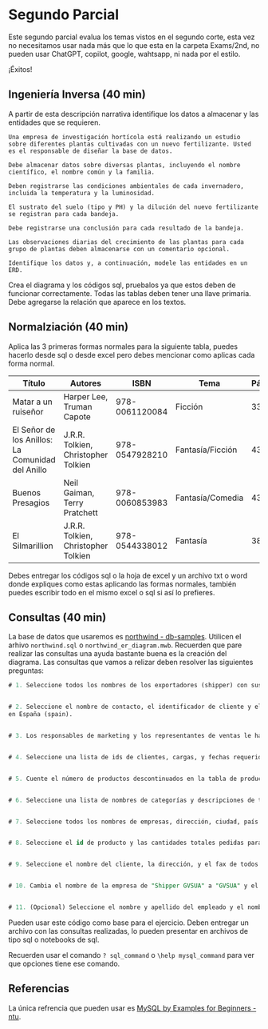 # Segundo Parcial

Este segundo parcial evalua los temas vistos en el segundo corte, esta vez no necesitamos usar nada más que lo que esta en la carpeta Exams/2nd, no pueden usar ChatGPT, copilot, google, wahtsapp, ni nada por el estilo.

¡Éxitos!

## Ingeniería Inversa (40 min)

A partir de esta descripción narrativa identifique los datos a almacenar y las entidades que se requieren.

    Una empresa de investigación hortícola está realizando un estudio sobre diferentes plantas cultivadas con un nuevo fertilizante. Usted es el responsable de diseñar la base de datos.

    Debe almacenar datos sobre diversas plantas, incluyendo el nombre científico, el nombre común y la familia. 

    Deben registrarse las condiciones ambientales de cada invernadero, incluida la temperatura y la luminosidad. 
    
    El sustrato del suelo (tipo y PH) y la dilución del nuevo fertilizante se registran para cada bandeja.

    Debe registrarse una conclusión para cada resultado de la bandeja.

    Las observaciones diarias del crecimiento de las plantas para cada grupo de plantas deben almacenarse con un comentario opcional. 
    
    Identifique los datos y, a continuación, modele las entidades en un ERD.

Crea el diagrama y los códigos sql, pruebalos ya que estos deben de funcionar correctamente. Todas las tablas deben tener una llave primaria. Debe agregarse la relación que aparece en los textos.

## Normalziación (40 min)

Aplica las 3 primeras formas normales para la siguiente tabla, puedes hacerlo desde sql o desde excel pero debes mencionar como aplicas cada forma normal.

| Título              | Autores                           | ISBN         | Tema       | Páginas | Editorial   |
|---------------------|-----------------------------------|--------------|------------|---------|-------------|
| Matar a un ruiseñor | Harper Lee, Truman Capote    | 978-0061120084 | Ficción    | 336     | HarperCollins |
| El Señor de los Anillos: La Comunidad del Anillo | J.R.R. Tolkien, Christopher Tolkien | 978-0547928210 | Fantasía/Ficción | 432 | Mariner Books |
| Buenos Presagios    | Neil Gaiman, Terry Pratchett     | 978-0060853983 | Fantasía/Comedia | 432 | William Morrow |
| El Silmarillion    | J.R.R. Tolkien, Christopher Tolkien | 978-0544338012 | Fantasía | 384     | Mariner Books |

Debes entregar los códigos sql o la hoja de excel y un archivo txt o word donde expliques como estas aplicando las formas normales, también puedes escribir todo en el mismo excel o sql si así lo prefieres.


## Consultas (40 min)

La base de datos que usaremos es [northwind - db-samples](https://github.com/harryho/db-samples/tree/master/mysql). Utilicen el arhivo `northwind.sql` o `northwind_er_diagram.mwb`. Recuerden que pare realizar las consultas una ayuda bastante buena es la creación del diagrama. Las consultas que vamos a relizar deben resolver las siguientes preguntas:

```sql
# 1. Seleccione todos los nombres de los exportadores (shipper) con sus números telefónicos de la tabla correspondiente a Exportadores.


# 2. Seleccione el nombre de contacto, el identificador de cliente y el nombre de la ciudad de todos los clientes
en España (spain).


# 3. Los responsables de marketing y los representantes de ventas le han pedido que seleccione todas las columnas disponibles en la tabla de proveedores <u>que tengan una región</u>, no valores nulos.


# 4. Seleccione una lista de ids de clientes, cargas, y fechas requeridas de la tabla de pedidos (orders) con fechas requeridas (requiere date) entre el mes de agosto y septiembre de 2006 y con cargas inferiores (Freight) a 80 unidades. Usar comando `BETWEEN` o `IF` para las fechas.


# 5. Cuente el número de productos descontinuados en la tabla de productos. Usar comando `Count`.


# 6. Seleccione una lista de nombres de categorías y descripciones de todas las categorías que terminen por "ts" de la tabla Categorías. Usar el comando `like` y el operador `%`.


# 7. Seleccione todos los nombres de empresas, dirección, ciudad, país y código postal de la tabla de proveedores con la palabra «rue» en su dirección. La lista debe estar ordenada alfabéticamente descendientemente por el nombre de la ciudad. Use los mismos comandos del ejercicio 6.


# 8. Seleccione el id de producto y las cantidades totales pedidas para cada id de producto en la tabla Detalles del Pedido. Utilicen el comando `ORDER BY` Y `SUM`.


# 9. Seleccione el nombre del cliente, la dirección, y el fax de todos los clientes con pedidos que se enviaron utilizando Shipper ZHISN. Utilicen el comando `INNER JOIN`.


# 10. Cambia el nombre de la empresa de "Shipper GVSUA" a "GVSUA" y el número de teléfono a tu propio número incluyendo el (+57) en la tabla exportadores (shipper). Para mayor facilidad revisa cual es el id de ese exportador y haz la actualización usando ese id. Utiliza los comandos `UPDATE` and `SET`.


# 11. (Opcional) Seleccione el nombre y apellido del empleado y el nombre del cliente para los pedidos enviados por la empresa «GVSUA» a clientes residentes en Bruselas. Utilicen el comando `JOIN`


```

Pueden usar este código como base para el ejercicio. Deben entregar un archivo con las consultas realizadas, lo pueden presentar en archivos de tipo sql o notebooks de sql.

Recuerden usar el comando `? sql_command` o `\help mysql_command` para ver que opciones tiene ese comando.

## Referencias

La única refrencia que pueden usar es [MySQL by Examples for Beginners - ntu](https://www3.ntu.edu.sg/home/ehchua/programming/sql/MySQL_Beginner.html).
